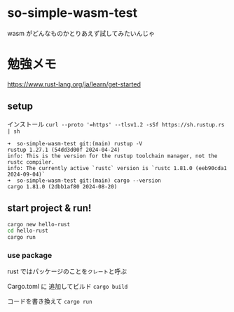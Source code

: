 # so-simple-wasm-test
wasm がどんなものかとりあえず試してみたいんじゃ

# 勉強メモ
https://www.rust-lang.org/ja/learn/get-started
## setup
インストール
`curl --proto '=https' --tlsv1.2 -sSf https://sh.rustup.rs | sh`

```log
➜  so-simple-wasm-test git:(main) rustup -V    
rustup 1.27.1 (54dd3d00f 2024-04-24)
info: This is the version for the rustup toolchain manager, not the rustc compiler.
info: The currently active `rustc` version is `rustc 1.81.0 (eeb90cda1 2024-09-04)`
➜  so-simple-wasm-test git:(main) cargo --version
cargo 1.81.0 (2dbb1af80 2024-08-20)
```

## start project & run!
```sh
cargo new hello-rust
cd hello-rust
cargo run
```


### use package
rust ではパッケージのことを`クレート`と呼ぶ

Cargo.toml に 追加してビルド
`cargo build`

コードを書き換えて `cargo run`